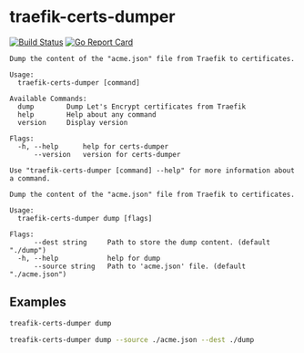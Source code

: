 # traefik-certs-dumper

[![Build Status](https://travis-ci.org/ldez/traefik-certs-dumper.svg?branch=master)](https://travis-ci.org/ldez/traefik-certs-dumper)
[![Go Report Card](https://goreportcard.com/badge/github.com/ldez/traefik-certs-dumper)](https://goreportcard.com/report/github.com/ldez/traefik-certs-dumper)


```
Dump the content of the "acme.json" file from Traefik to certificates.

Usage:
  traefik-certs-dumper [command]

Available Commands:
  dump        Dump Let's Encrypt certificates from Traefik
  help        Help about any command
  version     Display version

Flags:
  -h, --help      help for certs-dumper
      --version   version for certs-dumper

Use "traefik-certs-dumper [command] --help" for more information about a command.
```

```
Dump the content of the "acme.json" file from Traefik to certificates.

Usage:
  traefik-certs-dumper dump [flags]

Flags:
      --dest string     Path to store the dump content. (default "./dump")
  -h, --help            help for dump
      --source string   Path to 'acme.json' file. (default "./acme.json")
```

## Examples

```bash
treafik-certs-dumper dump
```

```bash
treafik-certs-dumper dump --source ./acme.json --dest ./dump
```
